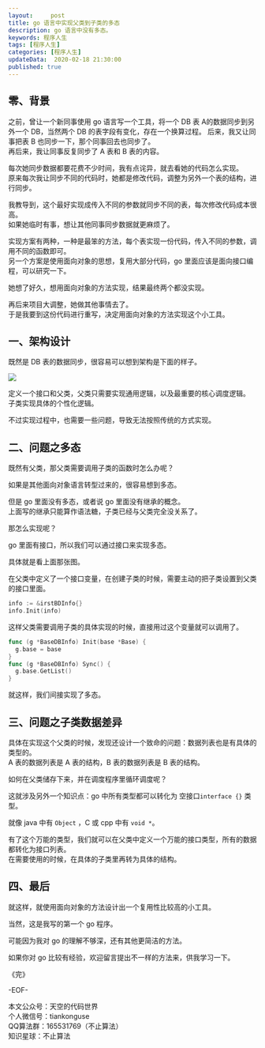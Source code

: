 ```yaml
---   
layout:     post  
title: go 语言中实现父类到子类的多态 
description: go 语言中没有多态。   
keywords: 程序人生  
tags: [程序人生]    
categories: [程序人生]  
updateData:  2020-02-18 21:30:00  
published: true  
---  
```



## 零、背景  

之前，曾让一个新同事使用 go 语言写一个工具，将一个 DB 表 A的数据同步到另外一个 DB，当然两个 DB 的表字段有变化，存在一个换算过程。
后来，我又让同事把表 B 也同步一下，那个同事回去也同步了。  
再后来，我让同事反复同步了 A 表和 B 表的内容。  


每次她同步数据都要花费不少时间，我有点诧异，就去看她的代码怎么实现。  
原来每次我让同步不同的代码时，她都是修改代码，调整为另外一个表的结构，进行同步。  


我教导到，这个最好实现成传入不同的参数就同步不同的表，每次修改代码成本很高。  
如果她临时有事，想让其他同事同步数据就更麻烦了。  


实现方案有两种，一种是最笨的方法，每个表实现一份代码，传入不同的参数，调用不同的函数即可。  
另一个方案是使用面向对象的思想，复用大部分代码，go 里面应该是面向接口编程，可以研究一下。  


她想了好久，想用面向对象的方法实现，结果最终两个都没实现。  


再后来项目大调整，她做其他事情去了。  
于是我要到这份代码进行重写，决定用面向对象的方法实现这个小工具。  


## 一、架构设计


既然是 DB 表的数据同步，很容易可以想到架构是下面的样子。  


![](http://res.tiankonguse.com/images/2020/2020/12/25/001.png)  


定义一个接口和父类，父类只需要实现通用逻辑，以及最重要的核心调度逻辑。  
子类实现具体的个性化逻辑。  


不过实现过程中，也需要一些问题，导致无法按照传统的方式实现。  


## 二、问题之多态  

既然有父类，那父类需要调用子类的函数时怎么办呢？  


如果是其他面向对象语言转型过来的，很容易想到多态。  


但是 go 里面没有多态，或者说 go 里面没有继承的概念。  
上面写的继承只能算作语法糖，子类已经与父类完全没关系了。  


那怎么实现呢？  


go 里面有接口，所以我们可以通过接口来实现多态。  


具体就是看上面那张图。


在父类中定义了一个接口变量，在创建子类的时候，需要主动的把子类设置到父类的接口里面。  


```go
info := &irstBDInfo{}
info.Init(info)
```

这样父类需要调用子类的具体实现的时候，直接用过这个变量就可以调用了。  


```go
func (g *BaseDBInfo) Init(base *Base) {
  g.base = base
}
func (g *BaseDBInfo) Sync() {
  g.base.GetList()
}
```


就这样，我们间接实现了多态。  


## 三、问题之子类数据差异  


具体在实现这个父类的时候，发现还设计一个致命的问题：数据列表也是有具体的类型的。  
A 表的数据列表是 A 表的结构，B 表的数据列表是 B 表的结构。  


如何在父类储存下来，并在调度程序里循环调度呢？  


这就涉及另外一个知识点：go 中所有类型都可以转化为 空接口`interface {}` 类型。  


就像 java 中有 `Object` ，C 或 cpp 中有 `void *`。  



有了这个万能的类型，我们就可以在父类中定义一个万能的接口类型，所有的数据都转化为接口列表。  
在需要使用的时候，在具体的子类里再转为具体的结构。  


## 四、最后  


就这样，就使用面向对象的方法设计出一个复用性比较高的小工具。  


当然，这是我写的第一个 go 程序。  


可能因为我对 go 的理解不够深，还有其他更简洁的方法。  


如果你对 go 比较有经验，欢迎留言提出不一样的方法来，供我学习一下。  




《完》  


-EOF-  



本文公众号：天空的代码世界  
个人微信号：tiankonguse  
QQ算法群：165531769（不止算法）  
知识星球：不止算法  

